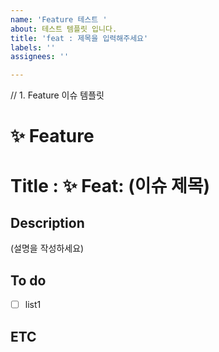 ```yaml
---
name: 'Feature 테스트 '
about: 테스트 템플릿 입니다.
title: 'feat : 제목을 입력해주세요'
labels: ''
assignees: ''

---
```


// 1. Feature 이슈 템플릿
# ✨ Feature

# Title : ✨ Feat: (이슈 제목)
## Description
(설명을 작성하세요)

## To do
- [ ] list1

## ETC
